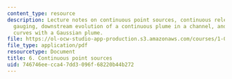 ```yaml
---
content_type: resource
description: Lecture notes on continuous point sources, continuous release, dilution
  gauging, downstream evolution of a continuous plume in a channel, and break-through
  curves with a Gaussian plume.
file: https://ol-ocw-studio-app-production.s3.amazonaws.com/courses/1-061-transport-processes-in-the-environment-fall-2008/746746eecca47dd3096f68220b44b272_lec_06.pdf
file_type: application/pdf
resourcetype: Document
title: 6. Continuous point sources
uid: 746746ee-cca4-7dd3-096f-68220b44b272
---
```

